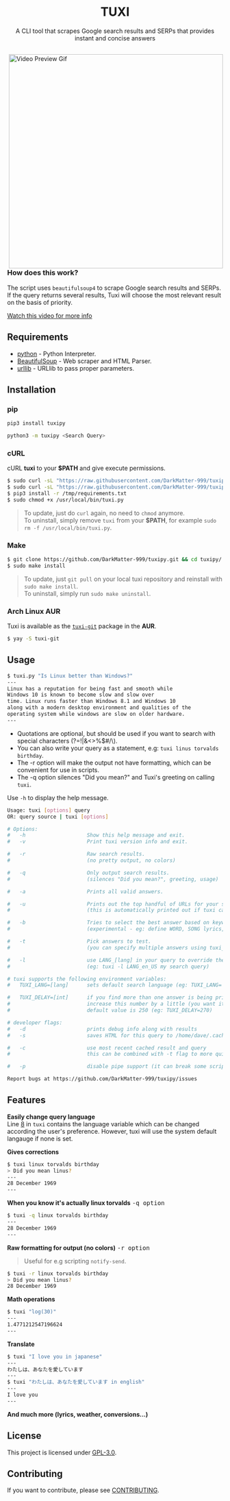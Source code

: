 <h1 align="center">TUXI</h1>
<p align="center">A CLI tool that scrapes Google search results and SERPs that provides instant and concise answers</p>

##  

<img src="https://i.ibb.co/sCwYpZ8/general.gif" alt="Video Preview Gif" align="right" width="500px"/>

### How does this work?

The script uses `beautifulsoup4` to scrape Google search results and SERPs.
If the query returns several results, Tuxi will choose the most 
relevant result on the basis of priority.


[Watch this video for more info](https://youtu.be/EtwWvMa8muU)
<!-- > Also checkout BugsWriter's YouTube channel for more scripts like this. -->

## Requirements

* [python](https://www.python.org/) - Python Interpreter.
* [BeautifulSoup](https://www.crummy.com/software/BeautifulSoup/) - Web scraper and HTML Parser.
* [urllib](https://github.com/urllib3/urllib3) - URLlib to pass proper parameters.

## Installation

### pip
```sh
pip3 install tuxipy

python3 -m tuxipy <Search Query>
```

### cURL
cURL **tuxi** to your **$PATH** and give execute permissions.

```sh
$ sudo curl -sL "https://raw.githubusercontent.com/DarkMatter-999/tuxipy/main/tuxipy/tuxi.py" -o /usr/local/bin/tuxi.py
$ sudo curl -sL "https://raw.githubusercontent.com/DarkMatter-999/tuxipy/main/requirements.txt" -o /tmp/requirements.txt
$ pip3 install -r /tmp/requirements.txt
$ sudo chmod +x /usr/local/bin/tuxi.py
```
> To update, just do `curl` again, no need to `chmod` anymore.  
> To uninstall, simply remove `tuxi` from your **$PATH**, for example `sudo rm -f /usr/local/bin/tuxi.py`.

### Make
```sh
$ git clone https://github.com/DarkMatter-999/tuxipy.git && cd tuxipy/
$ sudo make install
```
> To update, just `git pull` on your local tuxi repository and reinstall with `sudo make install`.  
> To uninstall, simply run `sudo make uninstall`.

### Arch Linux AUR
Tuxi is available as the [`tuxi-git`](https://aur.archlinux.org/packages/tuxi-git/) package in the **AUR**.
```sh
$ yay -S tuxi-git
```

## Usage

```sh
$ tuxi.py "Is Linux better than Windows?"
---
Linux has a reputation for being fast and smooth while
Windows 10 is known to become slow and slow over
time. Linux runs faster than Windows 8.1 and Windows 10
along with a modern desktop environment and qualities of the
operating system while windows are slow on older hardware.
---
```
* Quotations are optional, but should be used if you want to search with special characters (?=!|&<>%$#/\\).
* You can also write your query as a statement, e.g: `tuxi linus torvalds birthday`.
* The -r option will make the output not have formatting, which can be convenient for use in scripts.
* The -q option silences "Did you mean?" and Tuxi's greeting on calling `tuxi`.

Use `-h` to display the help message.

```sh
Usage: tuxi [options] query
OR: query source | tuxi [options]

# Options:
#   -h                    Show this help message and exit.
#   -v                    Print tuxi version info and exit.

#   -r                    Raw search results.
#                         (no pretty output, no colors)

#   -q                    Only output search results.
#                         (silences "Did you mean?", greeting, usage)

#   -a                    Prints all valid answers.

#   -u                    Prints out the top handful of URLs for your search query
#                         (this is automatically printed out if tuxi can't find you an answer)

#   -b                    Tries to select the best answer based on keywords at the start and end of your query.
#                         (experimental - eg: define WORD, SONG lyrics, PERSON quotes, weather CITY, FILM cast)

#   -t                    Pick answers to test.
#                         (you can specify multiple answers using tuxi_NAME in your query)

#   -l                    use LANG_[lang] in your query to override the language used
#                         (eg: tuxi -l LANG_en_US my search query)

# tuxi supports the following environment variables:
#   TUXI_LANG=[lang]      sets default search language (eg: TUXI_LANG='en_US')

#   TUXI_DELAY=[int]      if you find more than one answer is being printed (and you're not using -a)
#                         increase this number by a little (you want it to be as low as possible)
#                         default value is 250 (eg: TUXI_DELAY=270)

# developer flags:
#   -d                    prints debug info along with results
#   -s                    saves HTML for this query to /home/dave/.cache/tuxi/[date]-[query].html

#   -c                    use most recent cached result and query
#                         this can be combined with -t flag to more quickly test for different answers

#   -p                    disable pipe support (it can break some scripts including our own test script)

Report bugs at https://github.com/DarkMatter-999/tuxipy/issues
```

## Features

**Easily change query language**  
Line [8](./tuxi#L8) in `tuxi` contains the language variable which can be changed according the user's preference. However, tuxi will use the system default langauge if none is set.

**Gives corrections**
```sh
$ tuxi linux torvalds birthday
> Did you mean linus?
---
28 December 1969
---
```

**When you know it's actually linux torvalds** <kbd>-q option</kbd>
```sh
$ tuxi -q linux torvalds birthday
---
28 December 1969
---
```

**Raw formatting for output (no colors)** <kbd>-r option</kbd>
> Useful for e.g scripting `notify-send`.
```sh
$ tuxi -r linux torvalds birthday
> Did you mean linus?
28 December 1969
```

**Math operations**
```sh
$ tuxi "log(30)"
---
1.4771212547196624
---
```

**Translate**
```sh
$ tuxi "I love you in japanese"
---
わたしは、あなたを愛しています
---
$ tuxi "わたしは、あなたを愛しています in english"
---
I love you
---
```

**And much more (lyrics, weather, conversions...)**

## License

This project is licensed under [GPL-3.0](./LICENSE).

## Contributing

If you want to contribute, please see [CONTRIBUTING](./.github/ISSUE_TEMPLATE/CONTRIBUTING.md).
